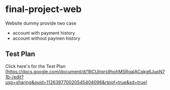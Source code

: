 # final-project-web

Website dummy provide two case
- account with payment history
- account without paymen history

## Test Plan
Click here's for the Test Plan [https://docs.google.com/document/d/1RCUIrqrs9hohMSRgaIACqkg6JupN71b-/edit?usp=sharing&ouid=112639770020545404096&rtpof=true&sd=true]
